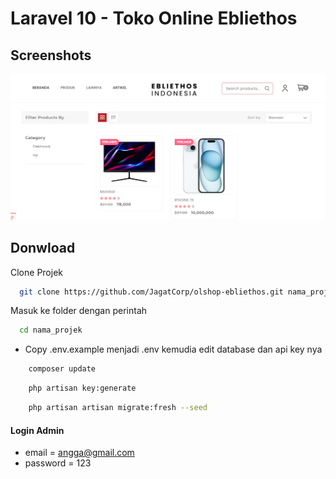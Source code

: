 # Laravel 10 - Toko Online Ebliethos

## Screenshots

![screen img](public/screen.png)

## Donwload

Clone Projek

```bash
  git clone https://github.com/JagatCorp/olshop-ebliethos.git nama_projek
```

Masuk ke folder dengan perintah

```bash
  cd nama_projek
```

-   Copy .env.example menjadi .env kemudia edit database dan api key nya

```bash
    composer update
```

```bash
    php artisan key:generate
```

```bash
    php artisan artisan migrate:fresh --seed
```

#### Login Admin

-   email = angga@gmail.com
-   password = 123
